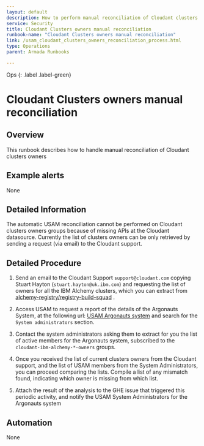 ```yaml
---
layout: default
description: How to perform manual reconciliation of Cloudant clusters owners
service: Security
title: Cloudant Clusters owners manual reconciliation
runbook-name: "Cloudant Clusters owners manual reconciliation"
link: /usam_cloudant_clusters_owners_reconciliation_process.html
type: Operations
parent: Armada Runbooks

---
```


Ops
{: .label .label-green}

# Cloudant Clusters owners manual reconciliation

## Overview 
This runbook describes how to handle manual reconciliation of Cloudant clusters owners

## Example alerts
None

## Detailed Information
The automatic USAM reconciliation cannot be performed on Cloudant clusters owners groups because of missing APIs at the Cloudant datasource. Currently the list of clusters owners can be only retrieved by sending a request (via email) to the Cloudant support.

## Detailed Procedure
1. Send an email to the Cloudant Support `support@cloudant.com` copying Stuart Hayton (`stuart.hayton@uk.ibm.com`) and requesting the list of owners for all the IBM Alchemy clusters, which you can extract from [alchemy-registry/registry-build-squad](https://github.ibm.com/alchemy-registry/registry-build-squad/blob/master/reference/cloudant_clusters.md) .

2. Access USAM to request a report of the details of the Argonauts System, at the following url: [USAM Argonauts system](https://usam.svl.ibm.com:9443/AM/reports/ViewSystemInfo?&systemid=5436&sysName=Argonauts) and search for the `System administrators` section.

3. Contact the system administrators asking them to extract for you the list of active members for the Argonauts system, subscribed to the `cloudant-ibm-alchemy-*-owners` groups.

3. Once you received the list of current clusters owners from the Cloudant support, and the list of USAM members from the System Administrators, you can proceed comparing the lists. Compile a list of any mismatch found, indicating which owner is missing from which list.

4. Attach the result of the analysis to the GHE issue that triggered this periodic activity, and notify the USAM System Administrators for the Argonauts system


## Automation
None
